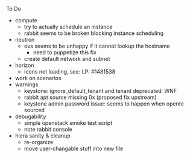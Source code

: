 To Do
- compute
  - try to actually schedule an instance
  - rabbit seems to be broken blocking instance scheduling
- neutron
  - ovs seems to be unhappy if it cannot lookup the hostname
    - need to puppetize this fix
  - create default network and subnet
- horizon
  - icons not loading, see: LP: #1481538
- work on scenarios
- warnings
  - keystone: ignore_default_tenant and tenant deprecated: WNF
  - rabbit apt source missing 0x (proposed fix upstream)
  - keystone admin password issue: seems to happen when openrc sourced
- debugability
  - simple openstack smoke test script
  - note rabbit console
- hiera sanity & cleanup
  - re-organize
  - move user-changable stuff into new file
